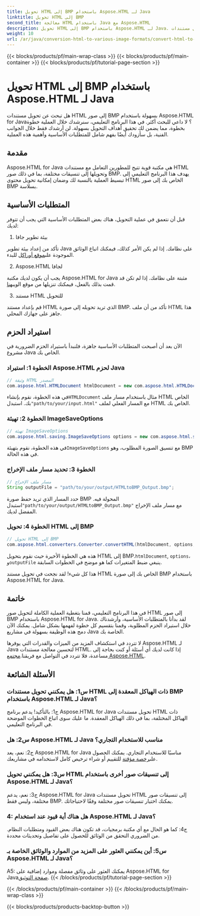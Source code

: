 ```yaml
---
title: تحويل HTML إلى BMP باستخدام Aspose.HTML لـ Java
linktitle: تحويل HTML إلى BMP
second_title: معالجة HTML باستخدام Java مع Aspose.HTML
description: تحويل HTML إلى BMP باستخدام Aspose.HTML لـ Java. برنامج تعليمي شامل لتحويل مستندات HTML إلى صور BMP بسلاسة باستخدام Aspose.HTML لـ Java.
weight: 10
url: /ar/java/conversion-html-to-various-image-formats/convert-html-to-bmp/
---
```


{{< blocks/products/pf/main-wrap-class >}}
{{< blocks/products/pf/main-container >}}
{{< blocks/products/pf/tutorial-page-section >}}

# تحويل HTML إلى BMP باستخدام Aspose.HTML لـ Java

هل تبحث عن تحويل مستندات HTML إلى صور BMP بسهولة باستخدام Aspose.HTML for Java؟ لا داعي للبحث أكثر. في هذا البرنامج التعليمي، سنرشدك خلال العملية خطوة بخطوة، مما يضمن لك تحقيق أهداف التحويل بسهولة. لن أرشدك فقط خلال الجوانب الفنية، بل سأزودك أيضًا بفهم شامل للمتطلبات الأساسية وأهمية هذه العملية. 

## مقدمة

Aspose.HTML for Java هي مكتبة قوية تتيح للمطورين التعامل مع مستندات HTML وتحويلها إلى تنسيقات مختلفة، بما في ذلك صور BMP. يهدف هذا البرنامج التعليمي إلى تبسيط العملية بالنسبة لك وضمان إمكانية تحويل محتوى HTML الخاص بك إلى صور BMP بسلاسة.

## المتطلبات الأساسية

قبل أن نتعمق في عملية التحويل، هناك بعض المتطلبات الأساسية التي يجب أن تتوفر لديك:

1. بيئة تطوير جافا

 تأكد من إعداد بيئة تطوير Java على نظامك. إذا لم يكن الأمر كذلك، فيمكنك اتباع الوثائق الموجودة على[موقع أوراكل](https://www.oracle.com/java/technologies/javase-downloads.html) للبدء.

2. Aspose.HTML لجافا

يجب أن يكون لديك مكتبة Aspose.HTML for Java مثبتة على نظامك. إذا لم تكن قد قمت بذلك بالفعل، فيمكنك تنزيلها من موقع الويب[هنا](https://releases.aspose.com/html/java/).

3. مستند HTML للتحويل

قم بإعداد مستند HTML الذي تريد تحويله إلى صورة BMP. تأكد من أن ملف HTML هذا جاهز على جهازك المحلي.

## استيراد الحزم

الآن بعد أن أصبحت المتطلبات الأساسية جاهزة، فلنبدأ باستيراد الحزم الضرورية في مشروع Java الخاص بك.

### الخطوة 1: استيراد Aspose.HTML لحزم Java

```java
// وثيقة HTML المصدر
com.aspose.html.HTMLDocument htmlDocument = new com.aspose.html.HTMLDocument("path/to/your/input.html");
```

 في هذه الخطوة، نقوم بإنشاء`HTMLDocument` مثال باستخدام مسار ملف HTML الخاص بك. استبدل`"path/to/your/input.html"` مع المسار الفعلي لملف HTML الخاص بك.

### الخطوة 2: تهيئة ImageSaveOptions

```java
// تهيئة ImageSaveOptions
com.aspose.html.saving.ImageSaveOptions options = new com.aspose.html.saving.ImageSaveOptions(com.aspose.html.rendering.image.ImageFormat.Bmp);
```

 في هذه الخطوة، نقوم بتهيئة`ImageSaveOptions` مع تنسيق الصورة المطلوب، وهو BMP في هذه الحالة.

### الخطوة 3: تحديد مسار ملف الإخراج

```java
// مسار ملف الإخراج
String outputFile = "path/to/your/output/HTMLtoBMP_Output.bmp";
```

 حدد المسار الذي تريد حفظ صورة BMP المحولة فيه. استبدل`"path/to/your/output/HTMLtoBMP_Output.bmp"` مع مسار ملف الإخراج المفضل لديك.

### الخطوة 4: تحويل HTML إلى BMP

```java
// تحويل HTML إلى BMP
com.aspose.html.converters.Converter.convertHTML(htmlDocument, options, outputFile);
```

 هذه هي الخطوة الأخيرة حيث نقوم بتحويل HTML إلى BMP.`htmlDocument`, `options`، و`outputFile` ينبغي ضبط المتغيرات كما هو موضح في الخطوات السابقة.

هذا كل شيء! لقد نجحت في تحويل مستند HTML الخاص بك إلى صورة BMP باستخدام Aspose.HTML for Java.

## خاتمة

في هذا البرنامج التعليمي، قمنا بتغطية العملية الكاملة لتحويل صور HTML إلى صور BMP باستخدام Aspose.HTML for Java. لقد بدأنا بالمتطلبات الأساسية، وأرشدناك خلال استيراد الحزم المطلوبة، وقمنا بتقسيم كل خطوة لفهمها بشكل شامل. يمكنك الآن دمج هذه الوظيفة بسهولة في مشاريع Java الخاصة بك.

 لا تتردد في استكشاف المزيد من الميزات والقدرات التي يوفرها Aspose.HTML لـ Java لتحسين معالجة مستندات HTML. إذا كانت لديك أي أسئلة أو كنت بحاجة إلى مساعدة، فلا تتردد في التواصل مع فريقنا.[مجتمع Aspose.HTML](https://forum.aspose.com/).

## الأسئلة الشائعة

### س1: هل يمكنني تحويل مستندات HTML ذات الهياكل المعقدة إلى BMP باستخدام Aspose.HTML لـ Java؟

ج1: بالتأكيد! يدعم برنامج Aspose.HTML for Java تحويل مستندات HTML ذات الهياكل المختلفة، بما في ذلك الهياكل المعقدة. ما عليك سوى اتباع الخطوات الموضحة في البرنامج التعليمي.

### س2: هل Aspose.HTML لـ Java مناسب للاستخدام التجاري؟

 ج2: نعم، يعد Aspose.HTML for Java مناسبًا للاستخدام التجاري. يمكنك الحصول على[رخصة مؤقتة](https://purchase.aspose.com/temporary-license/) للتقييم أو شراء ترخيص كامل لاستخدامه في مشاريعك.

### س3: هل يمكنني تحويل HTML إلى تنسيقات صور أخرى باستخدام Aspose.HTML لـ Java؟

ج3: نعم، يدعم Aspose.HTML for Java تحويل مستندات HTML إلى تنسيقات صور مختلفة، وليس فقط BMP. يمكنك اختيار تنسيقات صور مختلفة وفقًا لاحتياجاتك.

### 4: هل هناك أية قيود عند استخدام Aspose.HTML لـ Java؟

ج4: كما هو الحال مع أي مكتبة برمجيات، قد تكون هناك بعض القيود ومتطلبات النظام. من الضروري التحقق من الوثائق للحصول على تفاصيل وتحديثات محددة.

### س5: أين يمكنني العثور على المزيد من الموارد والوثائق الخاصة بـ Aspose.HTML لـ Java؟

A5: يمكنك العثور على وثائق مفصلة وموارد إضافية على Aspose.HTML for Java[صفحة التوثيق](https://reference.aspose.com/html/java/).
{{< /blocks/products/pf/tutorial-page-section >}}

{{< /blocks/products/pf/main-container >}}
{{< /blocks/products/pf/main-wrap-class >}}

{{< blocks/products/products-backtop-button >}}
